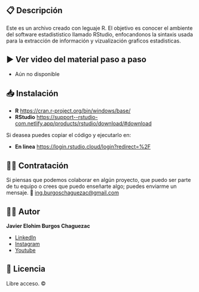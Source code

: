 ## 📋 Descripción
Este es un archivo creado con leguaje R.
El objetivo es conocer el ambiente del software estadististico llamado RStudio, enfocandonos la sintaxis usada para la extracción de información y vizualización graficos estadisticas. 

## ▶️ Ver video del material paso a paso 
- Aún no disponible

## 📥 Instalación 
- **R**        https://cran.r-project.org/bin/windows/base/
- **RStudio**  https://support--rstudio-com.netlify.app/products/rstudio/download/#download

Si deasea puedes copiar el código y ejecutarlo en: 
- **En linea** https://login.rstudio.cloud/login?redirect=%2F

## 🤝🏻 Contratación 
Si piensas que podemos colaborar en algún proyecto, que puedo ser parte de tu equipo o crees que puedo enseñarte algo; puedes enviarme un mensaje. 
📧  ing.burgoschaguezac@gmail.com

## ✍🏻 Autor
**Javier Elohim Burgos Chaguezac**

* [LinkedIn](https://www.linkedin.com/in/javierburgos-web/)
* [Instagram](https://www.instagram.com/ing.jburgos/)
* [Youtube](https://www.youtube.com/@ingjburgos888/featured)

## 📄 Licencia
Libre acceso. ©️
